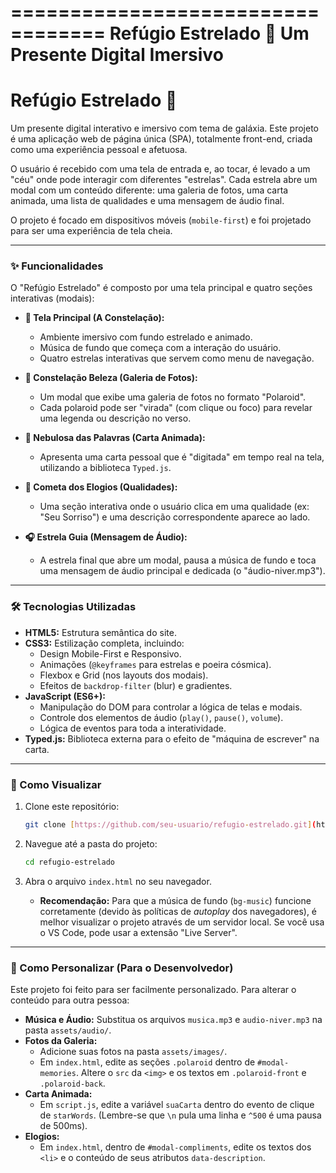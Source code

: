==================================
      Refúgio Estrelado 🌟
   Um Presente Digital Imersivo
==================================

# Refúgio Estrelado 🌟

Um presente digital interativo e imersivo com tema de galáxia. Este projeto é uma aplicação web de página única (SPA), totalmente front-end, criada como uma experiência pessoal e afetuosa.

O usuário é recebido com uma tela de entrada e, ao tocar, é levado a um "céu" onde pode interagir com diferentes "estrelas". Cada estrela abre um modal com um conteúdo diferente: uma galeria de fotos, uma carta animada, uma lista de qualidades e uma mensagem de áudio final.

O projeto é focado em dispositivos móveis (`mobile-first`) e foi projetado para ser uma experiência de tela cheia.

---

### ✨ Funcionalidades

O "Refúgio Estrelado" é composto por uma tela principal e quatro seções interativas (modais):

* **🌌 Tela Principal (A Constelação):**
    * Ambiente imersivo com fundo estrelado e animado.
    * Música de fundo que começa com a interação do usuário.
    * Quatro estrelas interativas que servem como menu de navegação.

* **📸 Constelação Beleza (Galeria de Fotos):**
    * Um modal que exibe uma galeria de fotos no formato "Polaroid".
    * Cada polaroid pode ser "virada" (com clique ou foco) para revelar uma legenda ou descrição no verso.

* **📜 Nebulosa das Palavras (Carta Animada):**
    * Apresenta uma carta pessoal que é "digitada" em tempo real na tela, utilizando a biblioteca `Typed.js`.

* **🌠 Cometa dos Elogios (Qualidades):**
    * Uma seção interativa onde o usuário clica em uma qualidade (ex: "Seu Sorriso") e uma descrição correspondente aparece ao lado.

* **🎧 Estrela Guia (Mensagem de Áudio):**
    * A estrela final que abre um modal, pausa a música de fundo e toca uma mensagem de áudio principal e dedicada (o "áudio-niver.mp3").

---

### 🛠️ Tecnologias Utilizadas

* **HTML5:** Estrutura semântica do site.
* **CSS3:** Estilização completa, incluindo:
    * Design Mobile-First e Responsivo.
    * Animações (`@keyframes` para estrelas e poeira cósmica).
    * Flexbox e Grid (nos layouts dos modais).
    * Efeitos de `backdrop-filter` (blur) e gradientes.
* **JavaScript (ES6+):**
    * Manipulação do DOM para controlar a lógica de telas e modais.
    * Controle dos elementos de áudio (`play()`, `pause()`, `volume`).
    * Lógica de eventos para toda a interatividade.
* **Typed.js:** Biblioteca externa para o efeito de "máquina de escrever" na carta.

---

### 🚀 Como Visualizar

1.  Clone este repositório:
    ```bash
    git clone [https://github.com/seu-usuario/refugio-estrelado.git](https://github.com/seu-usuario/refugio-estrelado.git)
    ```
2.  Navegue até a pasta do projeto:
    ```bash
    cd refugio-estrelado
    ```
3.  Abra o arquivo `index.html` no seu navegador.

    * **Recomendação:** Para que a música de fundo (`bg-music`) funcione corretamente (devido às políticas de *autoplay* dos navegadores), é melhor visualizar o projeto através de um servidor local. Se você usa o VS Code, pode usar a extensão "Live Server".

---

### 🎨 Como Personalizar (Para o Desenvolvedor)

Este projeto foi feito para ser facilmente personalizado. Para alterar o conteúdo para outra pessoa:

* **Música e Áudio:** Substitua os arquivos `musica.mp3` e `audio-niver.mp3` na pasta `assets/audio/`.
* **Fotos da Galeria:**
    * Adicione suas fotos na pasta `assets/images/`.
    * Em `index.html`, edite as seções `.polaroid` dentro de `#modal-memories`. Altere o `src` da `<img>` e os textos em `.polaroid-front` e `.polaroid-back`.
* **Carta Animada:**
    * Em `script.js`, edite a variável `suaCarta` dentro do evento de clique de `starWords`. (Lembre-se que `\n` pula uma linha e `^500` é uma pausa de 500ms).
* **Elogios:**
    * Em `index.html`, dentro de `#modal-compliments`, edite os textos dos `<li>` e o conteúdo de seus atributos `data-description`.
